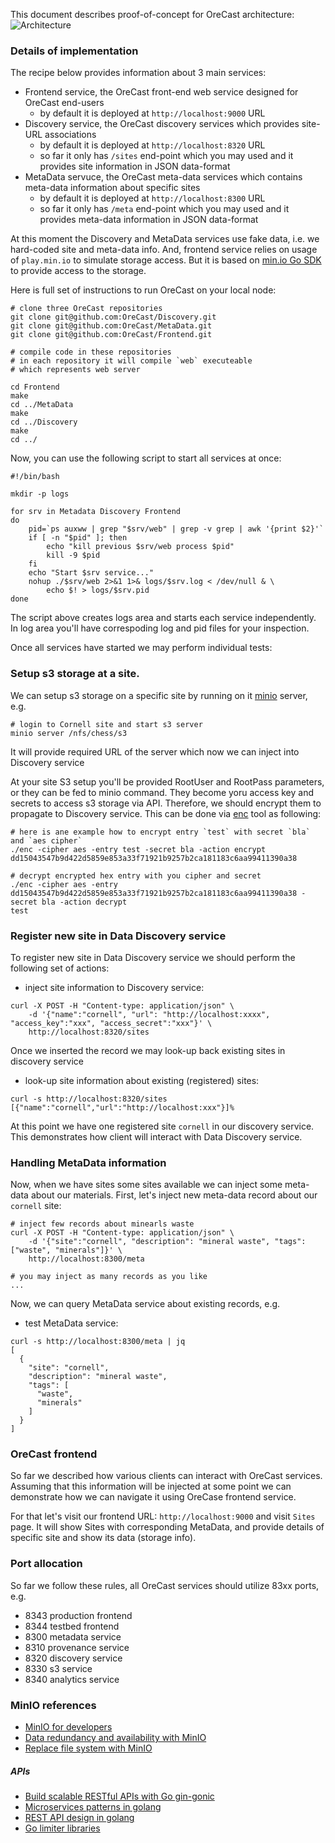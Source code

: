 This document describes proof-of-concept for OreCast architecture:
![Architecture](images/OreCastInfrastructure.png)

### Details of implementation
The recipe below provides information about 3 main services:
- Frontend service, the OreCast front-end web service designed for OreCast end-users
  - by default it is deployed at `http://localhost:9000` URL
- Discovery service, the OreCast discovery services which provides site-URL
  associations
  - by default it is deployed at `http://localhost:8320` URL
  - so far it only has `/sites` end-point which you may used and it
  provides site information in JSON data-format
- MetaData servuce, the OreCast meta-data services which contains meta-data
information about specific sites
  - by default it is deployed at `http://localhost:8300` URL
  - so far it only has `/meta` end-point which you may used and it
  provides meta-data information in JSON data-format

At this moment the Discovery and MetaData services use fake data, i.e.
we hard-coded site and meta-data info. And, frontend service relies on usage of
`play.min.io` to simulate storage access. But it is based on
[min.io Go SDK](https://min.io/docs/minio/linux/developers/go/minio-go.html)
to provide access to the storage.

Here is full set of instructions to run OreCast on your local node:
```
# clone three OreCast repositories
git clone git@github.com:OreCast/Discovery.git
git clone git@github.com:OreCast/MetaData.git
git clone git@github.com:OreCast/Frontend.git

# compile code in these repositories
# in each repository it will compile `web` executeable
# which represents web server

cd Frontend
make
cd ../MetaData
make
cd ../Discovery
make
cd ../
```

Now, you can use the following script to start all services at once:
```
#!/bin/bash

mkdir -p logs

for srv in Metadata Discovery Frontend
do
    pid=`ps auxww | grep "$srv/web" | grep -v grep | awk '{print $2}'`
    if [ -n "$pid" ]; then
        echo "kill previous $srv/web process $pid"
        kill -9 $pid
    fi
    echo "Start $srv service..."
    nohup ./$srv/web 2>&1 1>& logs/$srv.log < /dev/null & \
        echo $! > logs/$srv.pid
done
```
The script above creates logs area and starts each service independently.
In log area you'll have correspoding log and pid files for your inspection.

Once all services have started we may perform individual tests:

### Setup s3 storage at a site.
We can setup s3 storage on a specific site by running on it [minio](https://min.io) server, e.g.
```
# login to Cornell site and start s3 server
minio server /nfs/chess/s3
```
It will provide required URL of the server which now we can inject into
Discovery service

At your site S3 setup you'll be provided RootUser and RootPass parameters,
or they can be fed to minio command. They become yoru access key and
secrets to access s3 storage via API. Therefore, we should encrypt them
to propagate to Discovery service. This can be done via
[enc]() tool as following:
```
# here is ane example how to encrypt entry `test` with secret `bla` and `aes cipher`
./enc -cipher aes -entry test -secret bla -action encrypt
dd15043547b9d422d5859e853a33f71921b9257b2ca181183c6aa99411390a38

# decrypt encrypted hex entry with you cipher and secret
./enc -cipher aes -entry dd15043547b9d422d5859e853a33f71921b9257b2ca181183c6aa99411390a38 -secret bla -action decrypt
test
```

### Register new site in Data Discovery service
To register new site in Data Discovery service we should perform
the following set of actions:

- inject site information to Discovery service:
```
curl -X POST -H "Content-type: application/json" \
    -d '{"name":"cornell", "url": "http://localhost:xxxx", "access_key":"xxx", "access_secret":"xxx"}' \
    http://localhost:8320/sites
```
Once we inserted the record we may look-up back existing sites in discovery
service
- look-up site information about existing (registered) sites:
```
curl -s http://localhost:8320/sites
[{"name":"cornell","url":"http://localhost:xxx"}]%
```
At this point we have one registered site `cornell` in our discovery
service. This demonstrates how client will interact with Data Discovery
service.

### Handling MetaData information
Now, when we have sites some sites available we can inject
some meta-data about our materials. First, let's inject
new meta-data record about our `cornell` site:
```
# inject few records about minearls waste
curl -X POST -H "Content-type: application/json" \
    -d '{"site":"cornell", "description": "mineral waste", "tags": ["waste", "minerals"]}' \
    http://localhost:8300/meta

# you may inject as many records as you like
...
```

Now, we can query MetaData service about existing records, e.g.

- test MetaData service:
```
curl -s http://localhost:8300/meta | jq
[
  {
    "site": "cornell",
    "description": "mineral waste",
    "tags": [
      "waste",
      "minerals"
    ]
  }
]
```

### OreCast frontend
So far we described how various clients can interact with OreCast
services. Assuming that this information will be injected at some
point we can demonstrate how we can navigate it using OreCase frontend
service.

For that let's visit our frontend URL: `http://localhost:9000` and visit
`Sites` page. It will show Sites with corresponding MetaData, and provide
details of specific site and show its data (storage info).

### Port allocation
So far we follow these rules, all OreCast services should utilize 83xx ports,
e.g.
- 8343 production frontend
- 8344 testbed frontend
- 8300 metadata service
- 8310 provenance service
- 8320 discovery service
- 8330 s3 service
- 8340 analytics service

### MinIO references
- [MinIO for developers](https://www.youtube.com/watch?v=gY090GEDdu8&list=PLFOIsHSSYIK37B3VtACkNksUw8_puUuAC&pp=iAQB)
- [Data redundancy and availability with MinIO](https://www.youtube.com/watch?v=QniHMNNmbfI)
- [Replace file system with MinIO](https://medium.com/cloud-native-daily/replace-filesystem-with-minio-golang-3148c61f2d28)
##### APIs
- [Build scalable RESTful APIs with Go gin-gonic](https://medium.com/@wahyubagus1910/build-scalable-restful-api-with-golang-gin-gonic-framework-43793c730d10)
- [Microservices patterns in golang](https://levelup.gitconnected.com/12-microservices-pattern-i-wish-i-knew-before-the-system-design-interview-5c35919f16a2)
- [REST API design in golang](https://medium.com/@lordmoma/build-a-social-network-in-go-3-architecture-fd99e3647026)
 - [Go limiter libraries](https://medium.com/@insanmod/it-was-necessary-to-test-and-compare-libraries-for-rate-limiting-for-golang-b3b80e17f675)
